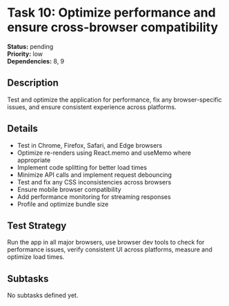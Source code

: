 # Task 10: Optimize performance and ensure cross-browser compatibility

**Status:** pending  
**Priority:** low  
**Dependencies:** 8, 9

## Description
Test and optimize the application for performance, fix any browser-specific issues, and ensure consistent experience across platforms.

## Details
- Test in Chrome, Firefox, Safari, and Edge browsers
- Optimize re-renders using React.memo and useMemo where appropriate
- Implement code splitting for better load times
- Minimize API calls and implement request debouncing
- Test and fix any CSS inconsistencies across browsers
- Ensure mobile browser compatibility
- Add performance monitoring for streaming responses
- Profile and optimize bundle size

## Test Strategy
Run the app in all major browsers, use browser dev tools to check for performance issues, verify consistent UI across platforms, measure and optimize load times.

## Subtasks
No subtasks defined yet.

